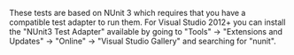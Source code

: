 These tests are based on NUnit 3 which requires that you have a compatible test adapter to run them. For Visual Studio 2012+ you can install the "NUnit3 Test Adapter" available by going to "Tools" -> "Extensions and Updates" -> "Online" -> "Visual Studio Gallery" and searching for "nunit".
